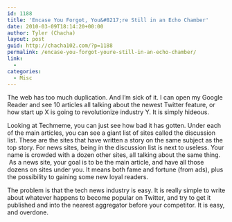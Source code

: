 ```yaml
---
id: 1188
title: 'Encase You Forgot, You&#8217;re Still in an Echo Chamber'
date: 2010-03-09T18:14:20+00:00
author: Tyler (Chacha)
layout: post
guid: http://chacha102.com/?p=1188
permalink: /encase-you-forgot-youre-still-in-an-echo-chamber/
link:
  - 
categories:
  - Misc
---
```

The web has too much duplication. And I&#8217;m sick of it. I can open my Google Reader and see 10 articles all talking about the newest Twitter feature, or how start up X is going to revolutionize industry Y. It is simply hideous.

Looking at Techmeme, you can just see how bad it has gotten. Under each of the main articles, you can see a giant list of sites called the discussion list. These are the sites that have written a story on the same subject as the top story. For news sites, being in the discussion list is next to useless. Your name is crowded with a dozen other sites, all talking about the same thing.  As a news site, your goal is to be the main article, and have all those dozens on sites under you. It means both fame and fortune (from ads), plus the possibility to gaining some new loyal readers.

The problem is that the tech news industry is easy. It is really simple to write about whatever happens to become popular on Twitter, and try to get it published and into the nearest aggregator before your competitor. It is easy, and overdone.